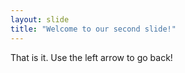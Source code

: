 ```yaml
---
layout: slide
title: "Welcome to our second slide!"
---
```

That is it.
Use the left arrow to go back!
